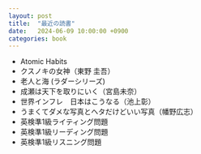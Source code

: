 ```yaml
---
layout: post
title:  "最近の読書"
date:   2024-06-09 10:00:00 +0900
categories: book
---
```


- Atomic Habits
- クスノキの女神（東野 圭吾）
- 老人と海 (ラダーシリーズ) 
- 成瀬は天下を取りにいく（宮島未奈）
- 世界インフレ　日本はこうなる（池上彰）
- うまくてダメな写真とヘタだけどいい写真（幡野広志）
- 英検準1級ライティング問題
- 英検準1級リーディング問題
- 英検準1級リスニング問題
